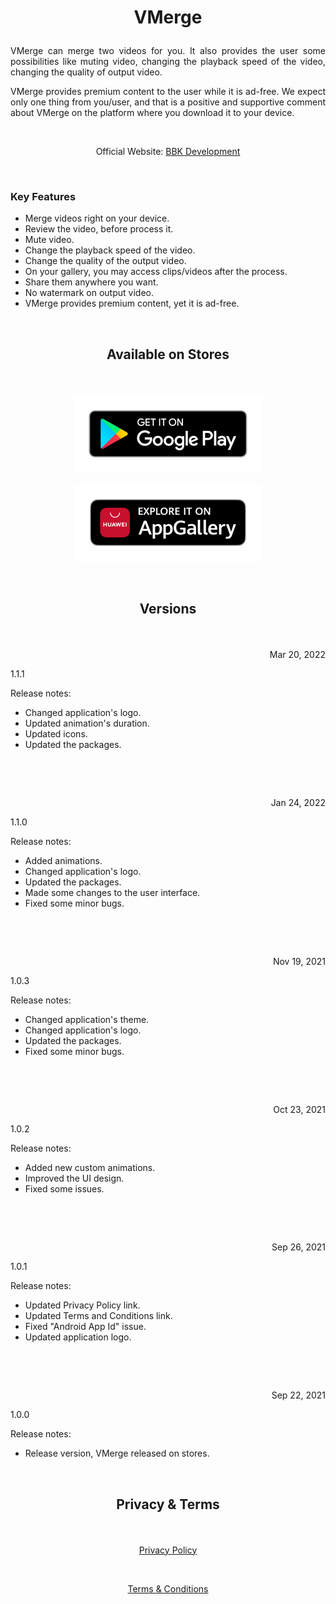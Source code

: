 # <p align="center">VMerge</p> 

<p align="justify">VMerge can merge two videos for you. It also provides the user some possibilities like muting video, changing the playback speed of the video, changing the quality of output video.</p>

<p align="justify">VMerge provides premium content to the user while it is ad-free. We expect only one thing from you/user, and that is a positive and supportive comment about VMerge on the platform where you download it to your device.</p>

&nbsp;

<p align="center">Official Website: <a href="https://www.bbkdevelopment.com/bbk-development/vmerge">BBK Development</a></p>

&nbsp;

### Key Features
-	Merge videos right on your device.
-   Review the video, before process it.
-   Mute video.
-   Change the playback speed of the video.
-   Change the quality of the output video.
-   On your gallery, you may access clips/videos after the process.
-   Share them anywhere you want.
-   No watermark on output video.
-   VMerge provides premium content, yet it is ad-free.

&nbsp;

## <p align="center">Available on Stores</p> 

&nbsp;

[<p align="center"><img src="art/badge-black1.png" width="300"></p>](https://play.google.com/store/apps/details?id=com.BBKDevelopment.VMerge)[<p align="center"><img src="art/badge-black2.png" width="300"></p>](https://appgallery.huawei.com/#/app/C104765465)

&nbsp;

## <p align="center">Versions</p>

&nbsp;

<p align=right>Mar 20, 2022</p>
<p align=left>1.1.1</p> 

Release notes:

- Changed application's logo.
- Updated animation's duration.
- Updated icons.
- Updated the packages.

&nbsp;

&nbsp;

<p align=right>Jan 24, 2022</p>
<p align=left>1.1.0</p> 

Release notes:

- Added animations.
- Changed application's logo.
- Updated the packages.
- Made some changes to the user interface.
- Fixed some minor bugs.

&nbsp;

&nbsp;

<p align=right>Nov 19, 2021</p>
<p align=left>1.0.3</p> 

Release notes:

- Changed application's theme.
- Changed application's logo.
- Updated the packages.
- Fixed some minor bugs.

&nbsp;

&nbsp;

<p align=right>Oct 23, 2021</p>
<p align=left>1.0.2</p> 

Release notes:

- Added new custom animations.
- Improved the UI design.
- Fixed some issues.

&nbsp;

&nbsp;

<p align=right>Sep 26, 2021</p>
<p align=left>1.0.1</p> 

Release notes:

- Updated Privacy Policy link.
- Updated Terms and Conditions link.
- Fixed "Android App Id" issue.
- Updated application logo.

&nbsp;

&nbsp;

<p align=right>Sep 22, 2021</p>
<p align=left>1.0.0</p>

Release notes:

- Release version, VMerge released on stores.

&nbsp;

## <p align="center">Privacy & Terms</p> 

&nbsp;

[<p align="center">Privacy Policy</p>](https://www.bbkdevelopment.com/bbk-development/vmerge/privacy-policy)

&nbsp;

[<p align="center">Terms & Conditions</p>](https://www.bbkdevelopment.com/bbk-development/vmerge/terms-and-conditions)

